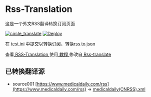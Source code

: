 # Rss-Translation

这是一个外文RSS翻译转换订阅页面 

[![circle_translate](https://github.com/CantonGirl/Rss-Translation/actions/workflows/circle_translate.yml/badge.svg)](https://github.com/CantonGirl/Rss-Translation/actions/workflows/circle_translate.yml)
[![Deploy](https://github.com/CantonGirl/Rss-Translation/actions/workflows/jekyll-gh-pages.yml/badge.svg)](https://github.com/CantonGirl/Rss-Translation/actions/workflows/jekyll-gh-pages.yml)

在 [test.ini](https://github.com/CantonGirl/Rss-Translation/blob/main/test.ini) 中提交以转换订阅，转换[rss to json](https://rss2json.com/)

查看[ RSS-Translation ](https://CantonGirl.github.io/RSS-Translation)使用[ 教程 ](https://www.tjsky.net/tutorial/644)修改自[ Rss-translate ](https://github.com/rcy1314/Rss-Translation/)

## 已转换翻译源

 - source001 [https://www.medicaldaily.com/rss](https://www.medicaldaily.com/rss) -> [medicaldaily(CNRSS).xml](rss/medicaldaily(CNRSS).xml)
